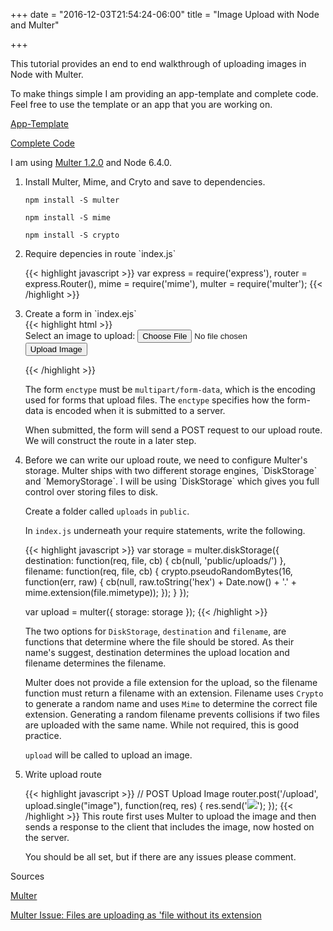 +++
date = "2016-12-03T21:54:24-06:00"
title = "Image Upload with Node and Multer"

+++

This tutorial provides an end to end walkthrough of uploading images in Node with Multer.

To make things simple I am providing an app-template and complete code.
Feel free to use the template or an app that you are working on.

<a href="https://github.com/alexanderkatz/app-template" target="_blank">App-Template</a>

<a href="http://Complete Code" target="_blank">Complete Code</a>

I am using <a href="https://github.com/expressjs/multer" target="_blank">Multer 1.2.0</a> and Node 6.4.0.

<ol>
<li>Install Multer, Mime, and Cryto and save to dependencies.</li>

 `npm install -S multer`

 `npm install -S mime`

 `npm install -S crypto`

<li>Require depencies in route `index.js`</li>

{{< highlight javascript >}}
var express = require('express'),
    router = express.Router(),
    mime = require('mime'),
    multer = require('multer');
{{< /highlight >}}

<li>Create a form in `index.ejs`</li>
{{< highlight html >}}
<form action="/upload" enctype="multipart/form-data" method="POST">
Select an image to upload:
<input name="image" type="file" />
<input type="submit" value="Upload Image" />
</form>
{{< /highlight >}}

The form `enctype` must be `multipart/form-data`, which is the encoding used for forms that upload files. The `enctype` specifies how the form-data is encoded when it is submitted to a server.

When submitted, the form will send a POST request to our upload route. We will construct the route in a later step.

<li>Before we can write our upload route, we need to configure Multer's storage. Multer ships with two different storage engines, `DiskStorage` and `MemoryStorage`. I will be using `DiskStorage` which gives you full control over storing files to disk. </li>

Create a folder called `uploads` in `public`.

In `index.js` underneath your require statements, write the following.

{{< highlight javascript >}}
var storage = multer.diskStorage({
  destination: function(req, file, cb) {
      cb(null, 'public/uploads/')
  },
  filename: function(req, file, cb) {
      crypto.pseudoRandomBytes(16, function(err, raw) {
          cb(null, raw.toString('hex') + Date.now() + '.' + mime.extension(file.mimetype));
      });
    }
});

var upload = multer({
  storage: storage
});
{{< /highlight >}}

The two options for `DiskStorage`, `destination` and `filename`, are functions that determine where the file should be stored. As their name's suggest, destination determines the upload location and filename determines the filename.

Multer does not provide a file extension for the upload, so the filename function must return a filename with an extension. Filename uses `Crypto` to generate a random name and uses `Mime` to determine the correct file extension. Generating a random filename prevents collisions if two files are uploaded with the same name. While not required, this is good practice.

`upload` will be called to upload an image.

<li>Write upload route </li>

{{< highlight javascript >}}
// POST Upload Image
router.post('/upload', upload.single("image"), function(req, res) {
  res.send('<img src="/uploads/' + req.file.filename + '" />');
});
{{< /highlight >}}
This route first uses Multer to upload the image and then sends a response to the client that includes the image, now hosted on the server.

You should be all set, but if there are any issues please comment.
</ol>

Sources

<a href="https://github.com/expressjs/multer" target="_blank">Multer</a>

<a href="https://github.com/expressjs/multer/issues/170" target="_blank">Multer Issue: Files are uploading as 'file without its extension</a>

